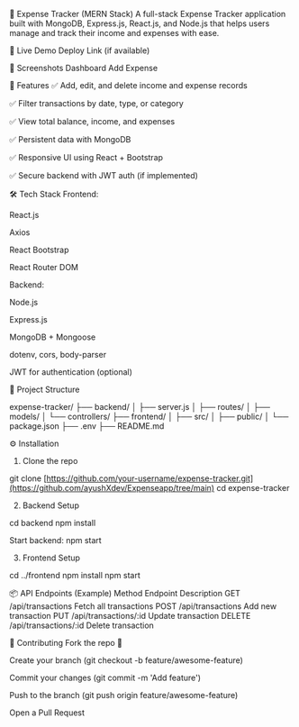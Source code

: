 💸 Expense Tracker (MERN Stack)
A full-stack Expense Tracker application built with MongoDB, Express.js, React.js, and Node.js that helps users manage and track their income and expenses with ease.

🔗 Live Demo
Deploy Link (if available)

📸 Screenshots
Dashboard	Add Expense

🚀 Features
✅ Add, edit, and delete income and expense records

✅ Filter transactions by date, type, or category

✅ View total balance, income, and expenses

✅ Persistent data with MongoDB

✅ Responsive UI using React + Bootstrap

✅ Secure backend with JWT auth (if implemented)

🛠️ Tech Stack
Frontend:

React.js

Axios

React Bootstrap

React Router DOM

Backend:

Node.js

Express.js

MongoDB + Mongoose

dotenv, cors, body-parser

JWT for authentication (optional)

📁 Project Structure

expense-tracker/
├── backend/
│   ├── server.js
│   ├── routes/
│   ├── models/
│   └── controllers/
├── frontend/
│   ├── src/
│   ├── public/
│   └── package.json
├── .env
├── README.md

⚙️ Installation
1. Clone the repo

git clone [https://github.com/your-username/expense-tracker.git](https://github.com/ayushXdev/Expenseapp/tree/main)
cd expense-tracker

2. Backend Setup

cd backend
npm install

Start backend:
npm start

3. Frontend Setup

cd ../frontend
npm install
npm start


📦 API Endpoints (Example)
Method	Endpoint	Description
GET	/api/transactions	Fetch all transactions
POST	/api/transactions	Add new transaction
PUT	/api/transactions/:id	Update transaction
DELETE	/api/transactions/:id	Delete transaction

🙌 Contributing
Fork the repo 🍴

Create your branch (git checkout -b feature/awesome-feature)

Commit your changes (git commit -m 'Add feature')

Push to the branch (git push origin feature/awesome-feature)

Open a Pull Request


